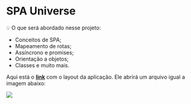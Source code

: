 # SPA Universe

<aside>
💡 O que será abordado nesse projeto:

- Conceitos de SPA;
- Mapeamento de rotas;
- Assíncrono e promises;
- Orientação a objetos;
- Classes e muito mais.

</aside>

Aqui está o [**link**](https://www.figma.com/file/m8zp3mtxvwyTGQs69nIFM8/%5BDesafios-Explorer%5D-SPA-Universe/duplicate) com o layout da aplicação. Ele abrirá um arquivo igual a imagem abaixo:

<p>
  <img src="https://file.notion.so/f/f/08f749ff-d06d-49a8-a488-9846e081b224/4c547771-41e4-4e21-9b71-241fe1387cf6/Untitled.png?id=96b6325c-a690-44f8-a6b8-d7038f481da4&table=block&spaceId=08f749ff-d06d-49a8-a488-9846e081b224&expirationTimestamp=1700791200000&signature=XB6aiBJNdsS6cx_JDrKv6JLBRil4fakbjxqOjnsHl1o&downloadName=Untitled.png">
</p>
